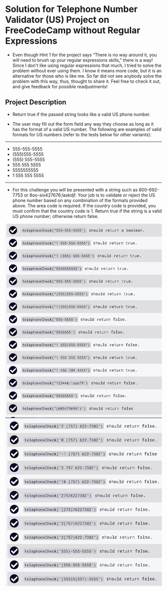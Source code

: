# Solution for Telephone Number Validator (US) Project on FreeCodeCamp without Regular Expressions

- Even though Hint 1 for the project says “There is no way around it, you will need to brush up your regular expressions skills,” there is a way! Since I don't like using regular expressions that much, I tried to solve the problem without ever using them. I know it means more code, but it is an alternative for those who is like me. So far did not see anybody solve the problem with this way, thus, thought to share it. Feel free to check it out, and give feedback for possible readjustments!

## Project Description

- Return true if the passed string looks like a valid US phone number.

- The user may fill out the form field any way they choose as long as it has the format of a valid US number. The following are examples of valid formats for US numbers (refer to the tests below for other variants):

---

- 555-555-5555
- (555)555-5555
- (555) 555-5555
- 555 555 5555
- 5555555555
- 1 555 555 5555

---

- For this challenge you will be presented with a string such as 800-692-7753 or 8oo-six427676;laskdjf. Your job is to validate or reject the US phone number based on any combination of the formats provided above. The area code is required. If the country code is provided, you must confirm that the country code is 1. Return true if the string is a valid US phone number; otherwise return false.

![Possible Inputs 1](./ss1.png)
![Possible Inputs 2](./ss2.png)
